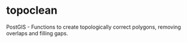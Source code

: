 # topoclean
PostGIS - Functions to create topologically correct polygons, removing overlaps and filling gaps.
